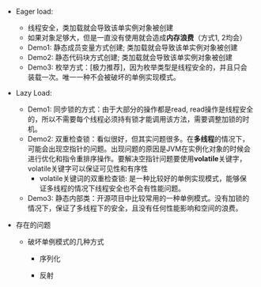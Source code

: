 - Eager load: 
  - 线程安全，类加载就会导致该单实例对象被创建
  - 如果对象足够大，但是一直没有使用就会造成**内存浪费**（方式1, 2均会）
  - Demo1: 静态成员变量方式创建; 类加载就会导致该单实例对象被创建
  - Demo2: 静态代码块方式创建; 类加载就会导致该单实例对象被创建
  - Demo3: 枚举方式：[极力推荐]，因为枚举类型是线程安全的，并且只会装载一次。唯一一种不会被破坏的单例实现模式。



- Lazy Load:
  - Demo1: 同步锁的方式：由于大部分的操作都是read, read操作是线程安全的，所以不需要每个线程必须持有锁才能调用该方法，需要调整加锁的时机。 
  - Demo2: 双重检查锁：看似很好，但其实问题很多。在**多线程**的情况下，可能会出现空指针的问题。出现问题的原因是JVM在实例化对象的时候会进行优化和指令重排序操作。要解决空指针问题要使用**volatile**关键字，volatile关键字可以保证可见性和有序性
    - volatile关键词的双重检查锁: 是一种比较好的单例实现模式，能够保证多线程的情况下线程安全也不会有性能问题。
  - Demo3: 静态内部类：开源项目中比较常用的一种单例模式。没有加锁的情况下，保证了多线程下的安全，且没有任何性能影响和空间的浪费。
  
- 存在的问题
  - 破坏单例模式的几种方式
    - 序列化
      
    - 反射